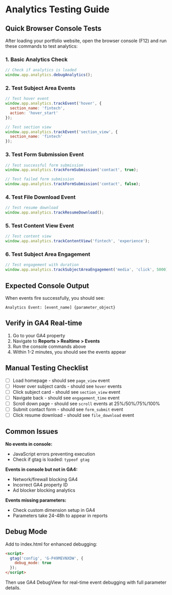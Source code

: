 # Analytics Testing Guide

## Quick Browser Console Tests

After loading your portfolio website, open the browser console (F12) and run these commands to test analytics:

### 1. Basic Analytics Check
```javascript
// Check if analytics is loaded
window.app.analytics.debugAnalytics();
```

### 2. Test Subject Area Events
```javascript
// Test hover event
window.app.analytics.trackEvent('hover', {
  section_name: 'fintech',
  action: 'hover_start'
});

// Test section view
window.app.analytics.trackEvent('section_view', {
  section_name: 'fintech'
});
```

### 3. Test Form Submission Event
```javascript
// Test successful form submission
window.app.analytics.trackFormSubmission('contact', true);

// Test failed form submission  
window.app.analytics.trackFormSubmission('contact', false);
```

### 4. Test File Download Event
```javascript
// Test resume download
window.app.analytics.trackResumeDownload();
```

### 5. Test Content View Event
```javascript
// Test content view
window.app.analytics.trackContentView('fintech', 'experience');
```

### 6. Test Subject Area Engagement
```javascript
// Test engagement with duration
window.app.analytics.trackSubjectAreaEngagement('media', 'click', 5000);
```

## Expected Console Output

When events fire successfully, you should see:
```
Analytics Event: [event_name] {parameter_object}
```

## Verify in GA4 Real-time

1. Go to your GA4 property
2. Navigate to **Reports > Realtime > Events**  
3. Run the console commands above
4. Within 1-2 minutes, you should see the events appear

## Manual Testing Checklist

- [ ] Load homepage - should see `page_view` event
- [ ] Hover over subject cards - should see `hover` events  
- [ ] Click subject card - should see `section_view` event
- [ ] Navigate back - should see `engagement_time` event
- [ ] Scroll down page - should see `scroll` events at 25%/50%/75%/100%
- [ ] Submit contact form - should see `form_submit` event
- [ ] Click resume download - should see `file_download` event

## Common Issues

**No events in console:**
- JavaScript errors preventing execution
- Check if gtag is loaded: `typeof gtag`

**Events in console but not in GA4:**
- Network/firewall blocking GA4
- Incorrect GA4 property ID
- Ad blocker blocking analytics

**Events missing parameters:**
- Check custom dimension setup in GA4
- Parameters take 24-48h to appear in reports

## Debug Mode

Add to index.html for enhanced debugging:
```html
<script>
  gtag('config', 'G-P49MEVNXDW', {
    debug_mode: true
  });
</script>
```

Then use GA4 DebugView for real-time event debugging with full parameter details.